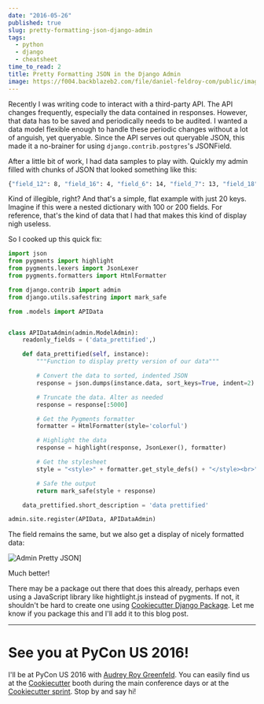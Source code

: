 ```yaml
---
date: "2016-05-26"
published: true
slug: pretty-formatting-json-django-admin
tags:
  - python
  - django
  - cheatsheet
time_to_read: 2
title: Pretty Formatting JSON in the Django Admin
image: https://f004.backblazeb2.com/file/daniel-feldroy-com/public/images/admin-pretty-json.png
---
```


Recently I was writing code to interact with a third-party API. The API
changes frequently, especially the data contained in responses. However,
that data has to be saved and periodically needs to be audited. I wanted
a data model flexible enough to handle these periodic changes without a
lot of anguish, yet queryable. Since the API serves out queryable JSON,
this made it a no-brainer for using `django.contrib.postgres`'s
JSONField.

After a little bit of work, I had data samples to play with. Quickly my
admin filled with chunks of JSON that looked something like this:

```bash
{"field_12": 8, "field_16": 4, "field_6": 14, "field_7": 13, "field_18": 2, "field_2": 18, "field_4": 16, "field_15": 5, "field_9": 11, "field_3": 17, "field_8": 12, "field_11": 9, "field_17": 3, "field_10": 10, "field_0": 20, "field_1": 19, "field_13": 7, "field_5": 15, "field_14": 6}
```

Kind of illegible, right? And that's a simple, flat example with just
20 keys. Imagine if this were a nested dictionary with 100 or 200
fields. For reference, that's the kind of data that I had that makes
this kind of display nigh useless.

So I cooked up this quick fix:

```python
import json
from pygments import highlight
from pygments.lexers import JsonLexer
from pygments.formatters import HtmlFormatter

from django.contrib import admin
from django.utils.safestring import mark_safe

from .models import APIData


class APIDataAdmin(admin.ModelAdmin):
    readonly_fields = ('data_prettified',)

    def data_prettified(self, instance):
        """Function to display pretty version of our data"""

        # Convert the data to sorted, indented JSON
        response = json.dumps(instance.data, sort_keys=True, indent=2)

        # Truncate the data. Alter as needed
        response = response[:5000]

        # Get the Pygments formatter
        formatter = HtmlFormatter(style='colorful')

        # Highlight the data
        response = highlight(response, JsonLexer(), formatter)

        # Get the stylesheet
        style = "<style>" + formatter.get_style_defs() + "</style><br>"

        # Safe the output
        return mark_safe(style + response)

    data_prettified.short_description = 'data prettified'

admin.site.register(APIData, APIDataAdmin)
```

The field remains the same, but we also get a display of nicely
formatted data:

![Admin Pretty JSON](https://f004.backblazeb2.com/file/daniel-feldroy-com/public/images/admin-pretty-json.png)]

Much better!

There may be a package out there that does this already, perhaps even
using a JavaScript library like hightlight.js instead of pygments. If
not, it shouldn't be hard to create one using [Cookiecutter Django
Package](/how-to-create-installable-django-packages.html).
Let me know if you package this and I'll add it to this blog post.

---

# See you at PyCon US 2016!

I'll be at PyCon US 2016 with [Audrey Roy
Greenfeld](audrey.roygreenfeld.com). You can easily find us at the
[Cookiecutter](https://github.com/audreyr/cookiecutter) booth during the
main conference days or at the [Cookiecutter
sprint](https://us.pycon.org/2016/community/sprints/#cookiecutter). Stop
by and say hi!
